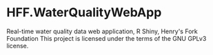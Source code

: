 # HFF.WaterQualityWebApp
Real-time water quality data web application, R Shiny, Henry's Fork Foundation
This project is licensed under the terms of the GNU GPLv3 license.
